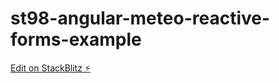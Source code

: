 # st98-angular-meteo-reactive-forms-example

[Edit on StackBlitz ⚡️](https://stackblitz.com/edit/st98-angular-meteo-reactive-forms-example)